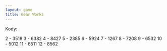 ```yaml
---
layout: game
title: Gear Works
---
```


Kody:

  2 - 3518
  3 - 6382
  4 - 8427
  5 - 2385
  6 - 5924
  7 - 1267
  8 - 7208
  9 - 6532
10 - 5012
11 - 6511
12 - 8562
